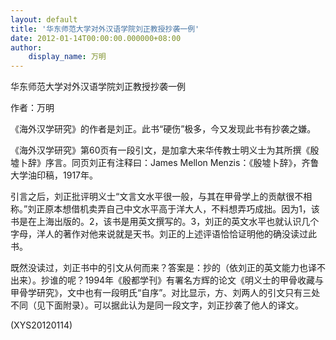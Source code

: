 ```yaml
---
layout: default
title: '华东师范大学对外汉语学院刘正教授抄袭一例'
date: 2012-01-14T00:00:00.000000+08:00
author:
    display_name: 万明
---
```


华东师范大学对外汉语学院刘正教授抄袭一例

作者：万明

《海外汉学研究》的作者是刘正。此书“硬伤”极多，今又发现此书有抄袭之嫌。

《海外汉学研究》第60页有一段引文，是加拿大来华传教士明义士为其所撰《殷墟卜辞》序言。同页刘正有注释曰：James Mellon Menzis：《殷墟卜辞》，齐鲁大学油印稿，1917年。

引言之后，刘正批评明义士“文言文水平很一般，与其在甲骨学上的贡献很不相称。”刘正原本想借机卖弄自己中文水平高于洋大人，不料想弄巧成拙。因为1，该书是在上海出版的。2，该书是用英文撰写的。3，刘正的英文水平也就认识几个字母，洋人的著作对他来说就是天书。刘正的上述评语恰恰证明他的确没读过此书。

既然没读过，刘正书中的引文从何而来？答案是：抄的（依刘正的英文能力也译不出来）。抄谁的呢？1994年《殷都学刊》有署名方辉的论文《明义士的甲骨收藏与甲骨学研究》，文中也有一段明氏“自序”。对比显示，方、刘两人的引文只有三处不同（见下面附录）。可以据此认为是同一段文字，刘正抄袭了他人的译文。

(XYS20120114)

